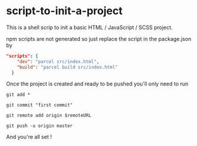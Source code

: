 # script-to-init-a-project

This is a shell scrip to init a basic HTML / JavaScript / SCSS project.

npm scripts are not generated so just replace the script in the package.json by

```JSON
"scripts": {
    "dev": "parcel src/index.html",
    "build": "parcel build src/index.html"
  }
```

Once the project is created and ready to be pushed you'll only need to run

```shell
git add *
```

```shell
git commit "first commit"
```

```shell
git remote add origin $remoteURL
```

```shell
git push -u origin master
```

And you're all set !
